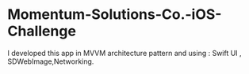 # Momentum-Solutions-Co.-iOS-Challenge
I developed this app in MVVM architecture pattern and using : Swift UI , SDWebImage,Networking.
